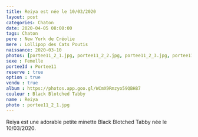 ```yaml
---
title: Reiya est née le 10/03/2020
layout: post
categories: Chaton
date: 2020-04-05 08:00:00
tags: Chaton
pere : New York de Créolie
mere : Lollipop des Cats Poutis
naissance: 2020-03-10
photos: [portee11_2_1.jpg, portee11_2_2.jpg, portee11_2_3.jpg, portee11_2_4.jpg, portee11_2_5.jpg]
sexe : Femelle
porteeId : Portee11
reserve : true
option : true
vendu : true
album : https://photos.app.goo.gl/WCmX9Rmzyo59QBH87
couleur : Black Blotched Tabby
name : Reiya
photo : portee11_2_1.jpg
---
```


Reiya est une adorable petite minette Black Blotched Tabby née le 10/03/2020.
